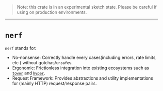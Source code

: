 > Note: this crate is in an experimental sketch state. Please be careful if using on production environments.

---

# `nerf`

`nerf` stands for:

- No-nonsense: Correctly handle every cases(including errors, rate limits, etc.) without gotchas/`unsafe`s.
- Ergonomic: Frictionless integration into existing ecosystems such as [`tower`](https://crates.io/crates/tower) and [`hyper`](https://crates.io/crates/hyper).
- Request Framework: Provides abstractions and utility implementations for (mainly HTTP) request/response pairs.